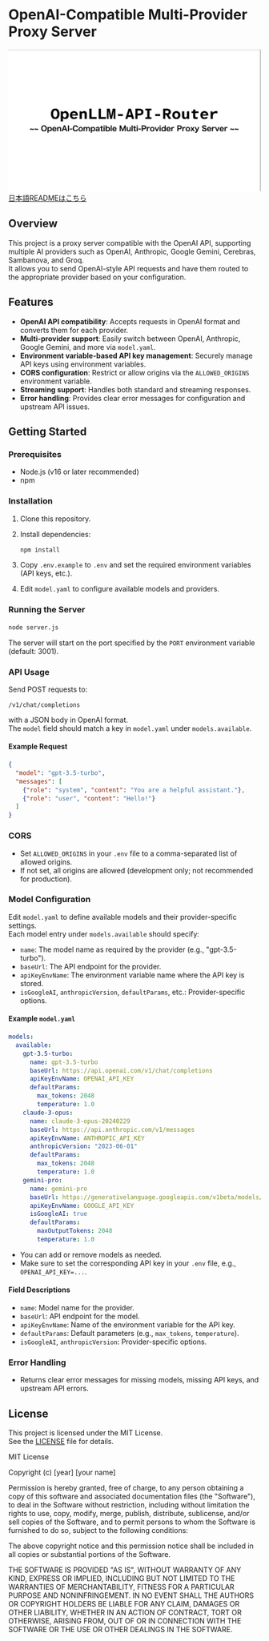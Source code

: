 # OpenAI-Compatible Multi-Provider Proxy Server
![alt text](image-1.png)
[日本語READMEはこちら](./README_ja.md)

## Overview

This project is a proxy server compatible with the OpenAI API, supporting multiple AI providers such as OpenAI, Anthropic, Google Gemini, Cerebras, Sambanova, and Groq.  
It allows you to send OpenAI-style API requests and have them routed to the appropriate provider based on your configuration.

## Features

- **OpenAI API compatibility**: Accepts requests in OpenAI format and converts them for each provider.
- **Multi-provider support**: Easily switch between OpenAI, Anthropic, Google Gemini, and more via `model.yaml`.
- **Environment variable-based API key management**: Securely manage API keys using environment variables.
- **CORS configuration**: Restrict or allow origins via the `ALLOWED_ORIGINS` environment variable.
- **Streaming support**: Handles both standard and streaming responses.
- **Error handling**: Provides clear error messages for configuration and upstream API issues.

## Getting Started

### Prerequisites

- Node.js (v16 or later recommended)
- npm

### Installation

1. Clone this repository.
2. Install dependencies:

   ```bash
   npm install
   ```

3. Copy `.env.example` to `.env` and set the required environment variables (API keys, etc.).
4. Edit `model.yaml` to configure available models and providers.

### Running the Server

```bash
node server.js
```

The server will start on the port specified by the `PORT` environment variable (default: 3001).

### API Usage

Send POST requests to:

```
/v1/chat/completions
```

with a JSON body in OpenAI format.  
The `model` field should match a key in `model.yaml` under `models.available`.

#### Example Request

```json
{
  "model": "gpt-3.5-turbo",
  "messages": [
    {"role": "system", "content": "You are a helpful assistant."},
    {"role": "user", "content": "Hello!"}
  ]
}
```

### CORS

- Set `ALLOWED_ORIGINS` in your `.env` file to a comma-separated list of allowed origins.
- If not set, all origins are allowed (development only; not recommended for production).

### Model Configuration

Edit `model.yaml` to define available models and their provider-specific settings.  
Each model entry under `models.available` should specify:

- `name`: The model name as required by the provider (e.g., "gpt-3.5-turbo").
- `baseUrl`: The API endpoint for the provider.
- `apiKeyEnvName`: The environment variable name where the API key is stored.
- `isGoogleAI`, `anthropicVersion`, `defaultParams`, etc.: Provider-specific options.

#### Example `model.yaml`

```yaml
models:
  available:
    gpt-3.5-turbo:
      name: gpt-3.5-turbo
      baseUrl: https://api.openai.com/v1/chat/completions
      apiKeyEnvName: OPENAI_API_KEY
      defaultParams:
        max_tokens: 2048
        temperature: 1.0
    claude-3-opus:
      name: claude-3-opus-20240229
      baseUrl: https://api.anthropic.com/v1/messages
      apiKeyEnvName: ANTHROPIC_API_KEY
      anthropicVersion: "2023-06-01"
      defaultParams:
        max_tokens: 2048
        temperature: 1.0
    gemini-pro:
      name: gemini-pro
      baseUrl: https://generativelanguage.googleapis.com/v1beta/models/gemini-pro:generateContent
      apiKeyEnvName: GOOGLE_API_KEY
      isGoogleAI: true
      defaultParams:
        maxOutputTokens: 2048
        temperature: 1.0
```

- You can add or remove models as needed.
- Make sure to set the corresponding API key in your `.env` file, e.g., `OPENAI_API_KEY=...`.

#### Field Descriptions

- `name`: Model name for the provider.
- `baseUrl`: API endpoint for the model.
- `apiKeyEnvName`: Name of the environment variable for the API key.
- `defaultParams`: Default parameters (e.g., `max_tokens`, `temperature`).
- `isGoogleAI`, `anthropicVersion`: Provider-specific options.

### Error Handling

- Returns clear error messages for missing models, missing API keys, and upstream API errors.

## License

This project is licensed under the MIT License.  
See the [LICENSE](./LICENSE) file for details.

MIT License

Copyright (c) [year] [your name]

Permission is hereby granted, free of charge, to any person obtaining a copy
of this software and associated documentation files (the "Software"), to deal
in the Software without restriction, including without limitation the rights
to use, copy, modify, merge, publish, distribute, sublicense, and/or sell
copies of the Software, and to permit persons to whom the Software is
furnished to do so, subject to the following conditions:

The above copyright notice and this permission notice shall be included in all
copies or substantial portions of the Software.

THE SOFTWARE IS PROVIDED "AS IS", WITHOUT WARRANTY OF ANY KIND, EXPRESS OR
IMPLIED, INCLUDING BUT NOT LIMITED TO THE WARRANTIES OF MERCHANTABILITY,
FITNESS FOR A PARTICULAR PURPOSE AND NONINFRINGEMENT. IN NO EVENT SHALL THE
AUTHORS OR COPYRIGHT HOLDERS BE LIABLE FOR ANY CLAIM, DAMAGES OR OTHER
LIABILITY, WHETHER IN AN ACTION OF CONTRACT, TORT OR OTHERWISE, ARISING FROM,
OUT OF OR IN CONNECTION WITH THE SOFTWARE OR THE USE OR OTHER DEALINGS IN THE
SOFTWARE.
